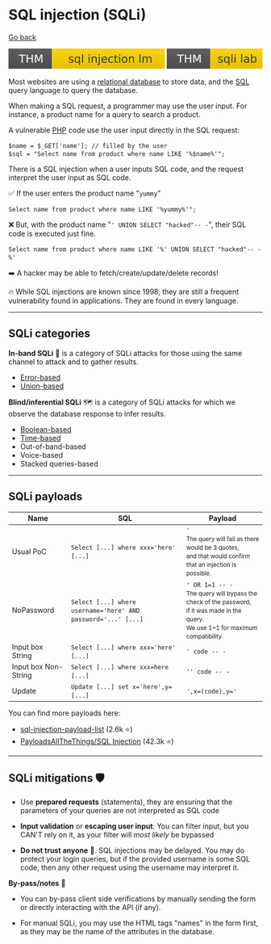 # SQL injection (SQLi)

[Go back](../../index.md)

[![sqlinjectionlm](../../../../_badges/thm/sqlinjectionlm.svg)](https://tryhackme.com/room/sqlinjectionlm)
[![sqlilab](../../../../_badges/thm/sqlilab.svg)](https://tryhackme.com/room/sqlilab)

<div class="row row-cols-md-2"><div>

Most websites are using a [relational database](/programming-languages/databases/relational/_knowledge/index.md) to store data, and the [SQL](/programming-languages/databases/relational/sql/index.md) query language to query the database.

When making a SQL request, a programmer may use the user input. For instance, a product name for a query to search a product.

A vulnerable [PHP](/programming-languages/web/php/_general/index.md) code use the user input directly in the SQL request:

```php!
$name = $_GET['name']; // filled by the user
$sql = "Select name from product where name LIKE '%$name%'";
```

There is a SQL injection when a user inputs SQL code, and the request interpret the user input as SQL code.

✅ If the user enters the product name "`yummy`"


```sql!
Select name from product where name LIKE '%yummy%'";
```
</div><div>

❌ But, with the product name "`' UNION SELECT "hacked"-- -`", their SQL code is executed just fine.

```sql!
Select name from product where name LIKE '%' UNION SELECT "hacked"-- -%'
```

➡️ A hacker may be able to fetch/create/update/delete records!

🔥 While SQL injections are known since 1998, they are still a frequent vulnerability found in applications. They are found in every language.
</div></div>

<hr class="sep-both">

## SQLi categories

<div class="row row-cols-md-2"><div>

**In-band SQLi** 🎸 is a category of SQLi attacks for those using the same channel to attack and to gather results.

* [Error-based](files/error_sqli.md)
* [Union-based](files/union_sqli.md)

</div><div>

**Blind/inferential SQLi** 🗺️ is a category of SQLi attacks for which we observe the database response to infer results.

* [Boolean-based](files/boolean_sqli.md)
* [Time-based](files/time_sqli.md)
* Out-of-band-based
* Voice-based
* Stacked queries-based
</div></div>

<hr class="sep-both">

## SQLi payloads

<table class="table table-bordered table-striped border-dark mt-3">
<thead>
<tr><th>Name</th><th>SQL</th><th>Payload</th></tr>
</thead>
<tbody>

<tr><td>Usual PoC</td><td><code>Select [...] where xxx='here' [...]</code></td><td><code>'</code><br><small>The query will fail as there would be 3 quotes,<br> and that would confirm that an injection is possible.</small></td></tr>

<tr><td>NoPassword</td><td><code>Select [...] where username='here' AND password='...' [...]</code></td><td><code>' OR 1=1 -- -</code><br><small>The query will bypass the check of the password,<br>if it was made in the query.<br>We use 1=1 for maximum compatibility.</small></td></tr>

<tr><td>Input box String</td><td><code>Select [...] where xxx='here' [...]</code></td><td><code>' code -- -</code></td></tr>

<tr><td>Input box Non-String</td><td><code>Select [...] where xxx=here [...]</code></td><td><code>'' code -- -</code></td></tr>

<tr><td>Update</td><td><code>Update [...] set x='here',y=[...]</code></td><td><code>',x=(code),y='</code></td></tr>
</tbody></table>

<div class="row row-cols-md-2"><div>

You can find more payloads here:

* [sql-injection-payload-list](https://github.com/payloadbox/sql-injection-payload-list) (2.6k ⭐)
* [PayloadsAllTheThings/SQL Injection](https://github.com/swisskyrepo/PayloadsAllTheThings/tree/master/SQL%20Injection) (42.3k ⭐)
</div><div>
</div></div>

<hr class="sep-both">

## SQLi mitigations 🛡️

<div class="row row-cols-md-2 mt-3"><div>

* Use **prepared requests** (statements), they are ensuring that the parameters of your queries are not interpreted as SQL code

* **Input validation** or **escaping user input**: You can filter input, but you CAN'T rely on it, as your filter will _most likely_ be bypassed

* **Do not trust anyone** 📌. SQL injections may be delayed. You may do protect your login queries, but if the provided username is some SQL code, then any other request using the username may interpret it.
</div><div>

**By-pass/notes** 🔏

* You can by-pass client side verifications by manually sending the form or directly interacting with the API (if any).

* For manual SQLi, you may use the HTML tags "names" in the form first, as they may be the name of the attributes in the database.
</div></div>